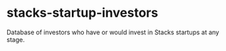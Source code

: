 # stacks-startup-investors
Database of investors who have or would invest in Stacks startups at any stage.
